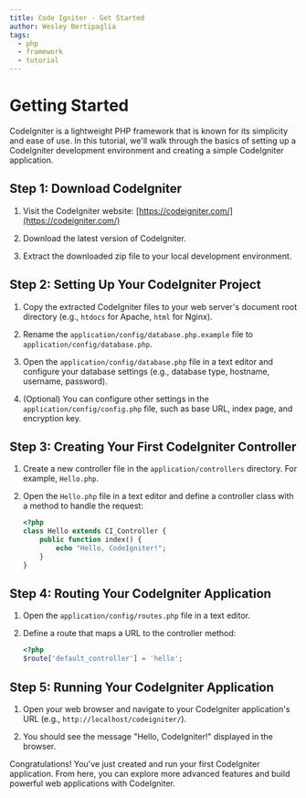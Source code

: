 ```yaml
---
title: Code Igniter - Get Started
author: Wesley Bertipaglia
tags:
  - php
  - framework
  - tutorial
---
```

# Getting Started

CodeIgniter is a lightweight PHP framework that is known for its simplicity and ease of use. In this tutorial, we'll walk through the basics of setting up a CodeIgniter development environment and creating a simple CodeIgniter application.

## Step 1: Download CodeIgniter

1. Visit the CodeIgniter website: [https://codeigniter.com/](https://codeigniter.com/)

2. Download the latest version of CodeIgniter.

3. Extract the downloaded zip file to your local development environment.

## Step 2: Setting Up Your CodeIgniter Project

1. Copy the extracted CodeIgniter files to your web server's document root directory (e.g., `htdocs` for Apache, `html` for Nginx).

2. Rename the `application/config/database.php.example` file to `application/config/database.php`.

3. Open the `application/config/database.php` file in a text editor and configure your database settings (e.g., database type, hostname, username, password).

4. (Optional) You can configure other settings in the `application/config/config.php` file, such as base URL, index page, and encryption key.

## Step 3: Creating Your First CodeIgniter Controller

1. Create a new controller file in the `application/controllers` directory. For example, `Hello.php`.

2. Open the `Hello.php` file in a text editor and define a controller class with a method to handle the request:

    ```php
    <?php
    class Hello extends CI_Controller {
        public function index() {
            echo "Hello, CodeIgniter!";
        }
    }
    ```

## Step 4: Routing Your CodeIgniter Application

1. Open the `application/config/routes.php` file in a text editor.

2. Define a route that maps a URL to the controller method:

    ```php
    <?php
    $route['default_controller'] = 'hello';
    ```

## Step 5: Running Your CodeIgniter Application

1. Open your web browser and navigate to your CodeIgniter application's URL (e.g., `http://localhost/codeigniter/`).

2. You should see the message "Hello, CodeIgniter!" displayed in the browser.

Congratulations! You've just created and run your first CodeIgniter application. From here, you can explore more advanced features and build powerful web applications with CodeIgniter.
